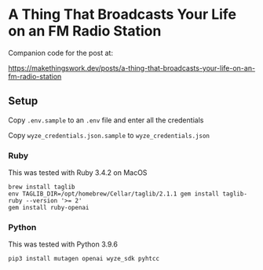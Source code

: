 # A Thing That Broadcasts Your Life on an FM Radio Station

Companion code for the post at:

https://makethingswork.dev/posts/a-thing-that-broadcasts-your-life-on-an-fm-radio-station

## Setup

Copy `.env.sample` to an `.env` file and enter all the credentials

Copy `wyze_credentials.json.sample` to `wyze_credentials.json`

### Ruby

This was tested with Ruby 3.4.2 on MacOS

```
brew install taglib
env TAGLIB_DIR=/opt/homebrew/Cellar/taglib/2.1.1 gem install taglib-ruby --version '>= 2'
gem install ruby-openai
```

### Python

This was tested with Python 3.9.6

```
pip3 install mutagen openai wyze_sdk pyhtcc
```
